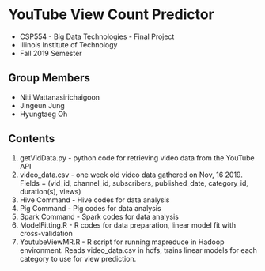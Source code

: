 # YouTube View Count Predictor
- CSP554 - Big Data Technologies - Final Project
- Illinois Institute of Technology
- Fall 2019 Semester

## Group Members
- Niti Wattanasirichaigoon
- Jingeun Jung
- Hyungtaeg Oh

## Contents
1. getVidData.py - python code for retrieving video data from the YouTube API
2. video_data.csv - one week old video data gathered on Nov, 16 2019. Fields = (vid_id, channel_id, subscribers, published_date, category_id, duration(s), views)
3. Hive Command - Hive codes for data analysis
4. Pig Command - Pig codes for data analysis
5. Spark Command - Spark codes for data analysis
6. ModelFitting.R - R codes for data preparation, linear model fit with cross-validation
7. YoutubeViewMR.R - R script for running mapreduce in Hadoop environment. Reads video_data.csv in hdfs, trains linear models for each category to use for view prediction.
